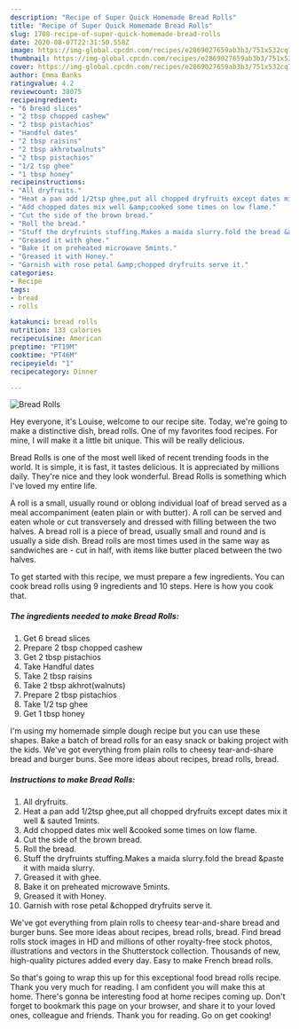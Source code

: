 ```yaml
---
description: "Recipe of Super Quick Homemade Bread Rolls"
title: "Recipe of Super Quick Homemade Bread Rolls"
slug: 1708-recipe-of-super-quick-homemade-bread-rolls
date: 2020-08-07T22:31:50.558Z
image: https://img-global.cpcdn.com/recipes/e2869027659ab3b3/751x532cq70/bread-rolls-recipe-main-photo.jpg
thumbnail: https://img-global.cpcdn.com/recipes/e2869027659ab3b3/751x532cq70/bread-rolls-recipe-main-photo.jpg
cover: https://img-global.cpcdn.com/recipes/e2869027659ab3b3/751x532cq70/bread-rolls-recipe-main-photo.jpg
author: Emma Banks
ratingvalue: 4.2
reviewcount: 38075
recipeingredient:
- "6 bread slices"
- "2 tbsp chopped cashew"
- "2 tbsp pistachios"
- "Handful dates"
- "2 tbsp raisins"
- "2 tbsp akhrotwalnuts"
- "2 tbsp pistachios"
- "1/2 tsp ghee"
- "1 tbsp honey"
recipeinstructions:
- "All dryfruits."
- "Heat a pan add 1/2tsp ghee,put all chopped dryfruits except dates mix it well &amp; sauted 1mints."
- "Add chopped dates mix well &amp;cooked some times on low flame."
- "Cut the side of the brown bread."
- "Roll the bread."
- "Stuff the dryfruints stuffing.Makes a maida slurry.fold the bread &amp;paste it with maida slurry."
- "Greased it with ghee."
- "Bake it on preheated microwave 5mints."
- "Greased it with Honey."
- "Garnish with rose petal &amp;chopped dryfruits serve it."
categories:
- Recipe
tags:
- bread
- rolls

katakunci: bread rolls 
nutrition: 133 calories
recipecuisine: American
preptime: "PT19M"
cooktime: "PT46M"
recipeyield: "1"
recipecategory: Dinner

---
```



![Bread Rolls](https://img-global.cpcdn.com/recipes/e2869027659ab3b3/751x532cq70/bread-rolls-recipe-main-photo.jpg)

Hey everyone, it's Louise, welcome to our recipe site. Today, we're going to make a distinctive dish, bread rolls. One of my favorites food recipes. For mine, I will make it a little bit unique. This will be really delicious.

Bread Rolls is one of the most well liked of recent trending foods in the world. It is simple, it is fast, it tastes delicious. It is appreciated by millions daily. They're nice and they look wonderful. Bread Rolls is something which I've loved my entire life.

A roll is a small, usually round or oblong individual loaf of bread served as a meal accompaniment (eaten plain or with butter). A roll can be served and eaten whole or cut transversely and dressed with filling between the two halves. A bread roll is a piece of bread, usually small and round and is usually a side dish. Bread rolls are most times used in the same way as sandwiches are - cut in half, with items like butter placed between the two halves.


To get started with this recipe, we must prepare a few ingredients. You can cook bread rolls using 9 ingredients and 10 steps. Here is how you cook that.

<!--inarticleads1-->

##### The ingredients needed to make Bread Rolls:

1. Get 6 bread slices
1. Prepare 2 tbsp chopped cashew
1. Get 2 tbsp pistachios
1. Take Handful dates
1. Take 2 tbsp raisins
1. Take 2 tbsp akhrot(walnuts)
1. Prepare 2 tbsp pistachios
1. Take 1/2 tsp ghee
1. Get 1 tbsp honey


I&#39;m using my homemade simple dough recipe but you can use these shapes. Bake a batch of bread rolls for an easy snack or baking project with the kids. We&#39;ve got everything from plain rolls to cheesy tear-and-share bread and burger buns. See more ideas about recipes, bread rolls, bread. 

<!--inarticleads2-->

##### Instructions to make Bread Rolls:

1. All dryfruits.
1. Heat a pan add 1/2tsp ghee,put all chopped dryfruits except dates mix it well &amp; sauted 1mints.
1. Add chopped dates mix well &amp;cooked some times on low flame.
1. Cut the side of the brown bread.
1. Roll the bread.
1. Stuff the dryfruints stuffing.Makes a maida slurry.fold the bread &amp;paste it with maida slurry.
1. Greased it with ghee.
1. Bake it on preheated microwave 5mints.
1. Greased it with Honey.
1. Garnish with rose petal &amp;chopped dryfruits serve it.


We&#39;ve got everything from plain rolls to cheesy tear-and-share bread and burger buns. See more ideas about recipes, bread rolls, bread. Find bread rolls stock images in HD and millions of other royalty-free stock photos, illustrations and vectors in the Shutterstock collection. Thousands of new, high-quality pictures added every day. Easy to make French bread rolls. 

So that's going to wrap this up for this exceptional food bread rolls recipe. Thank you very much for reading. I am confident you will make this at home. There's gonna be interesting food at home recipes coming up. Don't forget to bookmark this page on your browser, and share it to your loved ones, colleague and friends. Thank you for reading. Go on get cooking!
